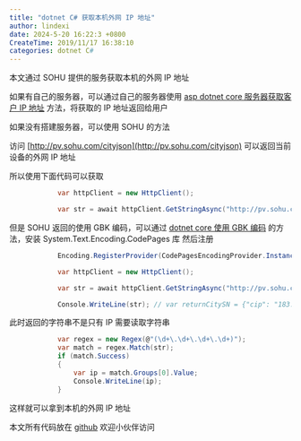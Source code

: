 ```yaml
---
title: "dotnet C# 获取本机外网 IP 地址"
author: lindexi
date: 2024-5-20 16:22:3 +0800
CreateTime: 2019/11/17 16:38:10
categories: dotnet C#
---
```


本文通过 SOHU 提供的服务获取本机的外网 IP 地址

<!--more-->


<!-- CreateTime:2019/11/17 16:38:10 -->

<!-- csdn -->

如果有自己的服务器，可以通过自己的服务器使用 [asp dotnet core 服务器获取客户 IP 地址](https://blog.lindexi.com/post/asp-dotnet-core-%E4%BB%8E-Frp-%E8%8E%B7%E5%8F%96%E7%94%A8%E6%88%B7%E7%9C%9F%E5%AE%9E-IP-%E5%9C%B0%E5%9D%80.html ) 方法，将获取的 IP 地址返回给用户

如果没有搭建服务器，可以使用 SOHU 的方法

访问 [http://pv.sohu.com/cityjson](http://pv.sohu.com/cityjson) 可以返回当前设备的外网 IP 地址

所以使用下面代码可以获取

```csharp
            var httpClient = new HttpClient();

            var str = await httpClient.GetStringAsync("http://pv.sohu.com/cityjson");
```

但是 SOHU 返回的使用 GBK 编码，可以通过 [dotnet core 使用 GBK 编码](https://blog.lindexi.com/post/dotnet-core-%E4%BD%BF%E7%94%A8-GBK-%E7%BC%96%E7%A0%81.html ) 的方法，安装 System.Text.Encoding.CodePages 库 然后注册

```csharp
            Encoding.RegisterProvider(CodePagesEncodingProvider.Instance);

            var httpClient = new HttpClient();

            var str = await httpClient.GetStringAsync("http://pv.sohu.com/cityjson");

            Console.WriteLine(str); // var returnCitySN = {"cip": "183.63.127.82", "cid": "440100", "cname": "广东省广州市"};
```

此时返回的字符串不是只有 IP 需要读取字符串

```csharp
            var regex = new Regex(@"(\d+\.\d+\.\d+\.\d+)");
            var match = regex.Match(str);
            if (match.Success)
            {
                var ip = match.Groups[0].Value;
                Console.WriteLine(ip);
            }
```

这样就可以拿到本机的外网 IP 地址

本文所有代码放在 [github](https://github.com/lindexi/lindexi_gd/tree/0de1af7a6591bf88cc901a23a75bbc33a6061413/RernallkarhadahiNearlaynerene) 欢迎小伙伴访问

